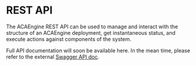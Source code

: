 # REST API

The ACAEngine REST API can be used to manage and interact with the structure of an ACAEngine deployment, get instantaneous status, and execute actions against components of the system.

Full API documentation will soon be available here. In the mean time, please refer to the external [Swagger API doc](https://app.swaggerhub.com/apis/ACAprojects/ACAEngine/3.5.0#/).


